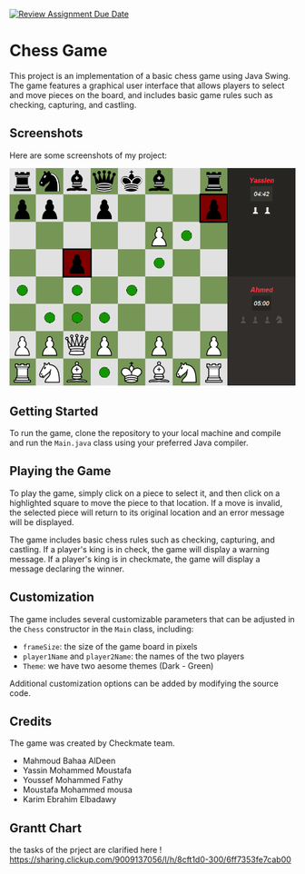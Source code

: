 [![Review Assignment Due Date](https://classroom.github.com/assets/deadline-readme-button-24ddc0f5d75046c5622901739e7c5dd533143b0c8e959d652212380cedb1ea36.svg)](https://classroom.github.com/a/s-rx3t9_)
# Chess Game 

This project is an implementation of a basic chess game using Java Swing. The game features a graphical user interface that allows players to select and move pieces on the board, and includes basic game rules such as checking, capturing, and castling.

## Screenshots

Here are some screenshots of my project:

![Screenshot 1](/1_deliverables/chess_board.PNG)

## Getting Started

To run the game, clone the repository to your local machine and compile and run the `Main.java` class using your preferred Java compiler.

## Playing the Game

To play the game, simply click on a piece to select it, and then click on a highlighted square to move the piece to that location. If a move is invalid, the selected piece will return to its original location and an error message will be displayed. 

The game includes basic chess rules such as checking, capturing, and castling. If a player's king is in check, the game will display a warning message. If a player's king is in checkmate, the game will display a message declaring the winner.

## Customization

The game includes several customizable parameters that can be adjusted in the `Chess` constructor in the `Main` class, including:

- `frameSize`: the size of the game board in pixels
- `player1Name` and `player2Name`: the names of the two players
- `Theme`: we have two aesome themes (Dark - Green)

Additional customization options can be added by modifying the source code.

## Credits

The game was created by Checkmate team.
- Mahmoud Bahaa AlDeen
- Yassin Mohammed Moustafa
- Youssef Mohammed Fathy
- Moustafa Mohammed mousa
- Karim Ebrahim Elbadawy

## Grantt Chart
the tasks of the prject are clarified here !
https://sharing.clickup.com/9009137056/l/h/8cft1d0-300/6ff7353fe7cab00
